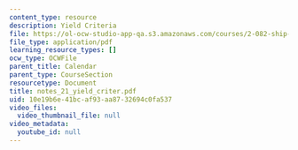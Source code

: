 ```yaml
---
content_type: resource
description: Yield Criteria
file: https://ol-ocw-studio-app-qa.s3.amazonaws.com/courses/2-082-ship-structural-analysis-design-13-122-spring-2003/10e19b6e41bcaf93aa8732694c0fa537_notes_21_yield_criter.pdf
file_type: application/pdf
learning_resource_types: []
ocw_type: OCWFile
parent_title: Calendar
parent_type: CourseSection
resourcetype: Document
title: notes_21_yield_criter.pdf
uid: 10e19b6e-41bc-af93-aa87-32694c0fa537
video_files:
  video_thumbnail_file: null
video_metadata:
  youtube_id: null
---
```

